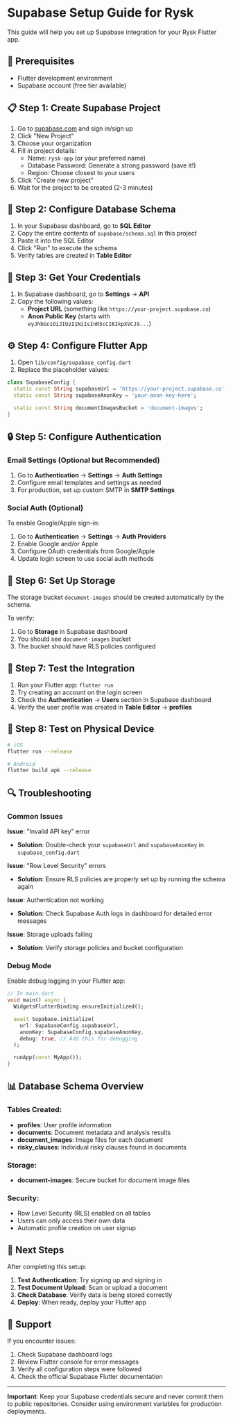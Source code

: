 # Supabase Setup Guide for Rysk

This guide will help you set up Supabase integration for your Rysk Flutter app.

## 🚀 Prerequisites

- Flutter development environment
- Supabase account (free tier available)

## 📋 Step 1: Create Supabase Project

1. Go to [supabase.com](https://supabase.com) and sign in/sign up
2. Click "New Project"
3. Choose your organization
4. Fill in project details:
   - Name: `rysk-app` (or your preferred name)
   - Database Password: Generate a strong password (save it!)
   - Region: Choose closest to your users
5. Click "Create new project"
6. Wait for the project to be created (2-3 minutes)

## 🔧 Step 2: Configure Database Schema

1. In your Supabase dashboard, go to **SQL Editor**
2. Copy the entire contents of `supabase/schema.sql` in this project
3. Paste it into the SQL Editor
4. Click "Run" to execute the schema
5. Verify tables are created in **Table Editor**

## 🔑 Step 3: Get Your Credentials

1. In Supabase dashboard, go to **Settings** → **API**
2. Copy the following values:
   - **Project URL** (something like `https://your-project.supabase.co`)
   - **Anon Public Key** (starts with `eyJhbGciOiJIUzI1NiIsInR5cCI6IkpXVCJ9...`)

## ⚙️ Step 4: Configure Flutter App

1. Open `lib/config/supabase_config.dart`
2. Replace the placeholder values:

```dart
class SupabaseConfig {
  static const String supabaseUrl = 'https://your-project.supabase.co';
  static const String supabaseAnonKey = 'your-anon-key-here';

  static const String documentImagesBucket = 'document-images';
}
```

## 🔒 Step 5: Configure Authentication

### Email Settings (Optional but Recommended)

1. Go to **Authentication** → **Settings** → **Auth Settings**
2. Configure email templates and settings as needed
3. For production, set up custom SMTP in **SMTP Settings**

### Social Auth (Optional)

To enable Google/Apple sign-in:

1. Go to **Authentication** → **Settings** → **Auth Providers**
2. Enable Google and/or Apple
3. Configure OAuth credentials from Google/Apple
4. Update login screen to use social auth methods

## 📁 Step 6: Set Up Storage

The storage bucket `document-images` should be created automatically by the schema.

To verify:

1. Go to **Storage** in Supabase dashboard
2. You should see `document-images` bucket
3. The bucket should have RLS policies configured

## 🧪 Step 7: Test the Integration

1. Run your Flutter app: `flutter run`
2. Try creating an account on the login screen
3. Check the **Authentication** → **Users** section in Supabase dashboard
4. Verify the user profile was created in **Table Editor** → **profiles**

## 📱 Step 8: Test on Physical Device

```bash
# iOS
flutter run --release

# Android
flutter build apk --release
```

## 🔍 Troubleshooting

### Common Issues

**Issue**: "Invalid API key" error

- **Solution**: Double-check your `supabaseUrl` and `supabaseAnonKey` in `supabase_config.dart`

**Issue**: "Row Level Security" errors

- **Solution**: Ensure RLS policies are properly set up by running the schema again

**Issue**: Authentication not working

- **Solution**: Check Supabase Auth logs in dashboard for detailed error messages

**Issue**: Storage uploads failing

- **Solution**: Verify storage policies and bucket configuration

### Debug Mode

Enable debug logging in your Flutter app:

```dart
// In main.dart
void main() async {
  WidgetsFlutterBinding.ensureInitialized();

  await Supabase.initialize(
    url: SupabaseConfig.supabaseUrl,
    anonKey: SupabaseConfig.supabaseAnonKey,
    debug: true, // Add this for debugging
  );

  runApp(const MyApp());
}
```

## 📊 Database Schema Overview

### Tables Created:

- **profiles**: User profile information
- **documents**: Document metadata and analysis results
- **document_images**: Image files for each document
- **risky_clauses**: Individual risky clauses found in documents

### Storage:

- **document-images**: Secure bucket for document image files

### Security:

- Row Level Security (RLS) enabled on all tables
- Users can only access their own data
- Automatic profile creation on user signup

## 🚀 Next Steps

After completing this setup:

1. **Test Authentication**: Try signing up and signing in
2. **Test Document Upload**: Scan or upload a document
3. **Check Database**: Verify data is being stored correctly
4. **Deploy**: When ready, deploy your Flutter app

## 📧 Support

If you encounter issues:

1. Check Supabase dashboard logs
2. Review Flutter console for error messages
3. Verify all configuration steps were followed
4. Check the official Supabase Flutter documentation

---

**Important**: Keep your Supabase credentials secure and never commit them to public repositories. Consider using environment variables for production deployments.
